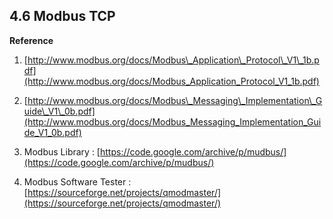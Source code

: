 ## 4.6 Modbus TCP

**Reference** 

1. [http://www.modbus.org/docs/Modbus\_Application\_Protocol\_V1\_1b.pdf](http://www.modbus.org/docs/Modbus_Application_Protocol_V1_1b.pdf)

2. [http://www.modbus.org/docs/Modbus\_Messaging\_Implementation\_Guide\_V1\_0b.pdf](http://www.modbus.org/docs/Modbus_Messaging_Implementation_Guide_V1_0b.pdf)

3. Modbus Library : [https://code.google.com/archive/p/mudbus/](https://code.google.com/archive/p/mudbus/)

4. Modbus Software Tester : [https://sourceforge.net/projects/qmodmaster/](https://sourceforge.net/projects/qmodmaster/)




